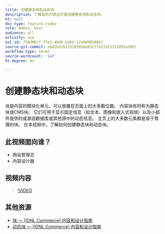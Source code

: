 ```yaml
---
title: 创建静态块和动态块
description: 了解如何为商店页面创建静态块和动态块。
kt: null
doc-type: feature video
role: Admin, User
audience: all
activity: use
exl-id: 756d06cf-f7a2-4b9b-b369-12a9d99586b1
source-git-commit: e8d2631b31319701beb327f42fdf1372d9dad9b7
workflow-type: tm+mt
source-wordcount: '147'
ht-degree: 0%

---
```


# 创建静态块和动态块

块是内容的模块化单元，可以放置在页面上的大多数位置。 内容块有时称为静态块或CMS块。 它们可用于显示固定信息（如文本、图像和嵌入式视频）以及小部件提供的或源自数据库或其他源中的动态信息。 主页上的大多数元素都是易于管理的块。 在本视频中，了解如何创建静态块和动态块。

## 此视频面向谁？

- 网站管理员
- 内容设计器

## 视频内容

>[!VIDEO](https://video.tv.adobe.com/v/343783?quality=12&learn=on)

## 其他资源

- [块 —  [!DNL Commerce] 内容和设计指南](https://experienceleague.adobe.com/docs/commerce-admin/content-design/elements/blocks/blocks.html)
- [动态块 —  [!DNL Commerce] 内容和设计指南](https://experienceleague.adobe.com/docs/commerce-admin/content-design/elements/dynamic-blocks/dynamic-blocks.html)
